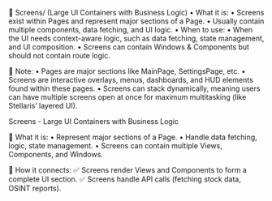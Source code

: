 📂 Screens/ (Large UI Containers with Business Logic)
	•	What it is:
	•	Screens exist within Pages and represent major sections of a Page.
	•	Usually contain multiple components, data fetching, and UI logic.
	•	When to use:
	•	When the UI needs context-aware logic, such as data fetching, state management, and UI composition.
	•	Screens can contain Windows & Components but should not contain route logic.

📌 Note:
	•	Pages are major sections like MainPage, SettingsPage, etc.
	•	Screens are interactive overlays, menus, dashboards, and HUD elements found within these pages.
	•	Screens can stack dynamically, meaning users can have multiple screens open at once for maximum multitasking (like Stellaris’ layered UI).

Screens - Large UI Containers with Business Logic

🔹 What it is:
	•	Represent major sections of a Page.
	•	Handle data fetching, logic, state management.
	•	Screens can contain multiple Views, Components, and Windows.

🔹 How it connects:
✅ Screens render Views and Components to form a complete UI section.
✅ Screens handle API calls (fetching stock data, OSINT reports).